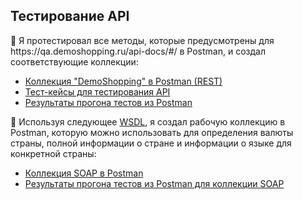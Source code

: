 <h2>Тестирование API</h2>
🌟 Я протестировал все методы, которые предусмотрены для https://qa.demoshopping.ru/api-docs/#/ в Postman, и создал соответствующие коллекции:

<ul>
  <li><a href="https://www.postman.com/maksim-m-testing-api/workspace/my-workspace/collection/38264086-36f38167-8c6e-465f-b5dd-9d634ffa25b8?action=share&creator=38264086&active-environment=38264086-5941982d-3402-4a5a-afe2-36bbe8409e5b">Коллекция "DemoShopping" в Postman (REST)</a></li>
  <li><a href="https://drive.google.com/file/d/1bc6ghF0GtBWoBIMsdj4qGybJCNWXnNGx/view?usp=sharing">Тест-кейсы для тестирования API</a></li>
  <li><a href="https://drive.google.com/file/d/1oRw3hRaxxBp-Wzvsmi3I_bvKBqQAxk2v/view?usp=sharing">Результаты прогона тестов из Postman</a></li>
</ul>

🌟 Используя следующее <a href="http://webservices.oorsprong.org/websamples.countryinfo/CountryInfoService.wso?WSDL">WSDL</a>, я создал рабочую коллекцию в Postman, которую можно использовать для определения валюты страны, полной информации о стране и информации о языке для конкретной страны:

<ul>
  <li><a href="https://www.postman.com/maksim-m-testing-api/workspace/my-workspace/collection/38264086-f1ba4f58-24c0-44dd-a138-aeb7f5ee945e?action=share&creator=38264086&active-environment=38264086-5941982d-3402-4a5a-afe2-36bbe8409e5b">Коллекция SOAP в Postman</a></li>
  <li><a href="https://drive.google.com/file/d/1NnNoh_AR3WAsZYWwNl5K95ICxUELDmP3/view?usp=sharing">Результаты прогона тестов из Postman для коллекции SOAP</a></li>
</ul>
